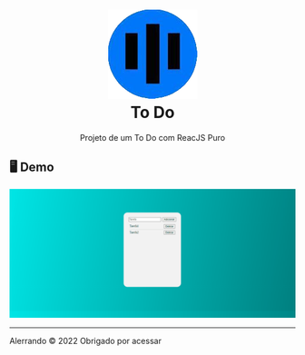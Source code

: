 <h1 align="center">
    <img src="./github/icon.png" alt="icone do site">
    </br>
    To Do
</h1>

<p align="center">Projeto de um To Do com ReacJS Puro</p>

## 🖥️ Demo
<div align="center">
    <img src="./github/ToDoPc.gif" alt="gif do projeto to do list">
</div>

<hr />
<p>Alerrando © 2022 Obrigado por acessar</p>